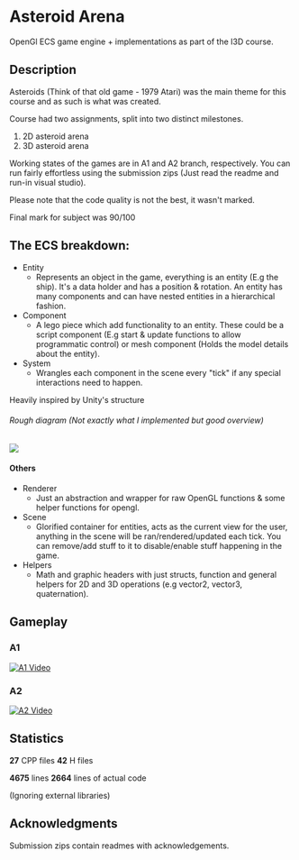 # Asteroid Arena

OpenGl ECS game engine + implementations as part of the I3D course.

## Description

Asteroids (Think of that old game - 1979 Atari) was the main theme for this course and as such is what was created.

Course had two assignments, split into two distinct milestones.
1. 2D asteroid arena
2. 3D asteroid arena

Working states of the games are in A1 and A2 branch, respectively.
You can run fairly effortless using the submission zips (Just read the readme and run-in visual studio).

Please note that the code quality is not the best, it wasn't marked.

Final mark for subject was 90/100

## The ECS breakdown:
* Entity
    * Represents an object in the game, everything is an entity (E.g the ship). It's a data holder and has a position & rotation. An entity has many components and can have nested entities in a hierarchical fashion. 
* Component
    * A lego piece which add functionality to an entity. These could be a script component (E.g start & update functions to allow programmatic control) or mesh component (Holds the model details about the entity).
* System
    * Wrangles each component in the scene every "tick" if any special interactions need to happen.

Heavily inspired by Unity's structure
###### Rough diagram (Not exactly what I implemented but good overview)
![](https://miro.medium.com/max/960/1*yoLxDyQoFzC0je_oHkcppw.png)
#### Others
* Renderer
    * Just an abstraction and wrapper for raw OpenGL functions & some helper functions for opengl.
* Scene
    * Glorified container for entities, acts as the current view for the user, anything in the scene will be ran/rendered/updated each tick. You can remove/add stuff to it to disable/enable stuff happening in the game.
* Helpers
    * Math and graphic headers with just structs, function and general helpers for 2D and 3D operations (e.g vector2, vector3, quaternation).


## Gameplay
### A1 
[![A1 Video](https://img.youtube.com/vi/t7iieoqE3ok/0.jpg)](https://www.youtube.com/watch?v=t7iieoqE3ok)

### A2 
[![A2 Video](https://img.youtube.com/vi/D6NsQCRa_hc/0.jpg)](https://www.youtube.com/watch?v=D6NsQCRa_hc)

## Statistics
**27** CPP files
**42** H files

**4675** lines
**2664** lines of actual code

(Ignoring external libraries)
## Acknowledgments

Submission zips contain readmes with acknowledgements.
